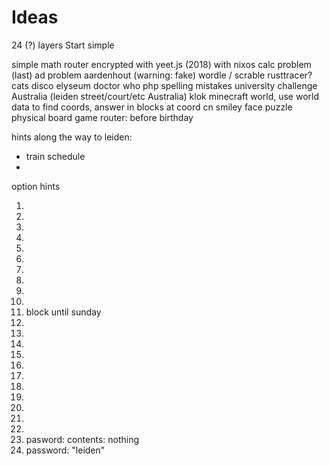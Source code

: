 
# Ideas

24 (?) layers
Start simple

simple math
router encrypted
with yeet.js (2018)
with nixos
calc problem (last)
ad problem
aardenhout (warning: fake)
wordle / scrable
rusttracer?
cats
disco elyseum
doctor who
php
spelling mistakes
university challenge
Australia (leiden street/court/etc Australia)
klok
minecraft world, use world data to find coords, answer in blocks at coord
cn smiley face puzzle
physical board game
router: before birthday


hints along the way to leiden:

* train schedule
*

option hints




1.
2.
3.
4.
5.
6.
7.
8.
9.
10.
11. block until sunday
12.
13.
14.
15.
16.
17.
18.
19.
20.
21.
22.
23. pasword: contents: nothing
24. password: "leiden"


